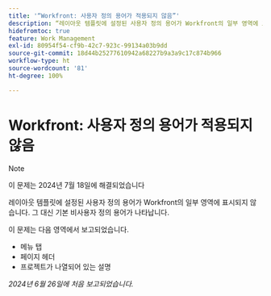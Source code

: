 ```yaml
---
title: '“Workfront: 사용자 정의 용어가 적용되지 않음”'
description: “레이아웃 템플릿에 설정된 사용자 정의 용어가 Workfront의 일부 영역에 표시되지 않습니다. 그 대신 기본 비사용자 정의 용어가 나타납니다. ”
hidefromtoc: true
feature: Work Management
exl-id: 80954f54-cf9b-42c7-923c-99134a03b9dd
source-git-commit: 18d44b25277610942a68227b9a3a9c17c874b966
workflow-type: ht
source-wordcount: '81'
ht-degree: 100%

---
```


# Workfront: 사용자 정의 용어가 적용되지 않음

>[!NOTE]
>
>이 문제는 2024년 7월 18일에 해결되었습니다

레이아웃 템플릿에 설정된 사용자 정의 용어가 Workfront의 일부 영역에 표시되지 않습니다. 그 대신 기본 비사용자 정의 용어가 나타납니다.

이 문제는 다음 영역에서 보고되었습니다.

* 메뉴 탭
* 페이지 헤더
* 프로젝트가 나열되어 있는 설명

_2024년 6월 26일에 처음 보고되었습니다._
